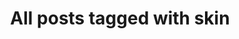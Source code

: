 ---
layout: tag
title: "All posts tagged with skin"
permalink: /weblog/tags/skin/
taxonomy: skin
---